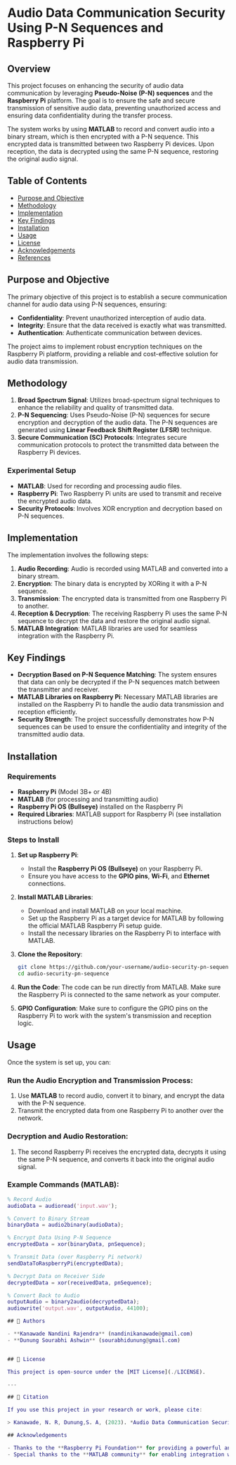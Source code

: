 # Audio Data Communication Security Using P-N Sequences and Raspberry Pi

## Overview

This project focuses on enhancing the security of audio data communication by leveraging **Pseudo-Noise (P-N) sequences** and the **Raspberry Pi** platform. The goal is to ensure the safe and secure transmission of sensitive audio data, preventing unauthorized access and ensuring data confidentiality during the transfer process.

The system works by using **MATLAB** to record and convert audio into a binary stream, which is then encrypted with a P-N sequence. This encrypted data is transmitted between two Raspberry Pi devices. Upon reception, the data is decrypted using the same P-N sequence, restoring the original audio signal.

## Table of Contents

- [Purpose and Objective](#purpose-and-objective)
- [Methodology](#methodology)
- [Implementation](#implementation)
- [Key Findings](#key-findings)
- [Installation](#installation)
- [Usage](#usage)
- [License](#license)
- [Acknowledgements](#acknowledgements)
- [References](#references)

## Purpose and Objective

The primary objective of this project is to establish a secure communication channel for audio data using P-N sequences, ensuring:
- **Confidentiality**: Prevent unauthorized interception of audio data.
- **Integrity**: Ensure that the data received is exactly what was transmitted.
- **Authentication**: Authenticate communication between devices.

The project aims to implement robust encryption techniques on the Raspberry Pi platform, providing a reliable and cost-effective solution for audio data transmission.

## Methodology

1. **Broad Spectrum Signal**: Utilizes broad-spectrum signal techniques to enhance the reliability and quality of transmitted data.
2. **P-N Sequencing**: Uses Pseudo-Noise (P-N) sequences for secure encryption and decryption of the audio data. The P-N sequences are generated using **Linear Feedback Shift Register (LFSR)** technique.
3. **Secure Communication (SC) Protocols**: Integrates secure communication protocols to protect the transmitted data between the Raspberry Pi devices.

### Experimental Setup

- **MATLAB**: Used for recording and processing audio files.
- **Raspberry Pi**: Two Raspberry Pi units are used to transmit and receive the encrypted audio data.
- **Security Protocols**: Involves XOR encryption and decryption based on P-N sequences.

## Implementation

The implementation involves the following steps:
1. **Audio Recording**: Audio is recorded using MATLAB and converted into a binary stream.
2. **Encryption**: The binary data is encrypted by XORing it with a P-N sequence.
3. **Transmission**: The encrypted data is transmitted from one Raspberry Pi to another.
4. **Reception & Decryption**: The receiving Raspberry Pi uses the same P-N sequence to decrypt the data and restore the original audio signal.
5. **MATLAB Integration**: MATLAB libraries are used for seamless integration with the Raspberry Pi.

## Key Findings

- **Decryption Based on P-N Sequence Matching**: The system ensures that data can only be decrypted if the P-N sequences match between the transmitter and receiver.
- **MATLAB Libraries on Raspberry Pi**: Necessary MATLAB libraries are installed on the Raspberry Pi to handle the audio data transmission and reception efficiently.
- **Security Strength**: The project successfully demonstrates how P-N sequences can be used to ensure the confidentiality and integrity of the transmitted audio data.

## Installation

### Requirements
- **Raspberry Pi** (Model 3B+ or 4B)
- **MATLAB** (for processing and transmitting audio)
- **Raspberry Pi OS (Bullseye)** installed on the Raspberry Pi
- **Required Libraries**: MATLAB support for Raspberry Pi (see installation instructions below)

### Steps to Install

1. **Set up Raspberry Pi**:
   - Install the **Raspberry Pi OS (Bullseye)** on your Raspberry Pi.
   - Ensure you have access to the **GPIO pins**, **Wi-Fi**, and **Ethernet** connections.

2. **Install MATLAB Libraries**:
   - Download and install MATLAB on your local machine.
   - Set up the Raspberry Pi as a target device for MATLAB by following the official MATLAB Raspberry Pi setup guide.
   - Install the necessary libraries on the Raspberry Pi to interface with MATLAB.

3. **Clone the Repository**:
   ```bash
   git clone https://github.com/your-username/audio-security-pn-sequence.git
   cd audio-security-pn-sequence
   
4. **Run the Code**:
    The code can be run directly from MATLAB. Make sure the Raspberry Pi is connected to the same network as your computer.
   
5. **GPIO Configuration**:
   Make sure to configure the GPIO pins on the Raspberry Pi to work with the system's transmission and reception logic.

## Usage

Once the system is set up, you can:

### Run the Audio Encryption and Transmission Process:

1. Use **MATLAB** to record audio, convert it to binary, and encrypt the data with the P-N sequence.
2. Transmit the encrypted data from one Raspberry Pi to another over the network.

### Decryption and Audio Restoration:

1. The second Raspberry Pi receives the encrypted data, decrypts it using the same P-N sequence, and converts it back into the original audio signal.

### Example Commands (MATLAB):

```matlab
% Record Audio
audioData = audioread('input.wav');

% Convert to Binary Stream
binaryData = audio2binary(audioData);

% Encrypt Data Using P-N Sequence
encryptedData = xor(binaryData, pnSequence);

% Transmit Data (over Raspberry Pi network)
sendDataToRaspberryPi(encryptedData);

% Decrypt Data on Receiver Side
decryptedData = xor(receivedData, pnSequence);

% Convert Back to Audio
outputAudio = binary2audio(decryptedData);
audiowrite('output.wav', outputAudio, 44100);

## 🤝 Authors

- **Kanawade Nandini Rajendra** (nandinikanawade@gmail.com)
- **Dunung Sourabhi Ashwin** (sourabhidunung@gmail.com)


## 📜 License

This project is open-source under the [MIT License](./LICENSE).

---

## 💬 Citation

If you use this project in your research or work, please cite:

> Kanawade, N. R, Dunung,S. A, (2023). *Audio Data Communication Security Using P-N Sequences and Raspberry Pi*.

## Acknowledgements

- Thanks to the **Raspberry Pi Foundation** for providing a powerful and flexible platform for this project.
- Special thanks to the **MATLAB community** for enabling integration with Raspberry Pi.
